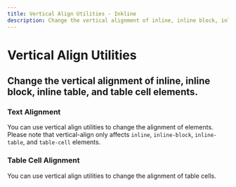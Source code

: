 ```yaml
---
title: Vertical Align Utilities - Inkline
description: Change the vertical alignment of inline, inline block, inline table, and table cell elements. 
---
```


<script setup>
import {
    VerticalAlignBasicExample,
    VerticalAlignTableExample
} from '@inkline/inkline/stories/utilities/vertical-align';
import { default as VerticalAlignBasicExampleHTML } from '@inkline/inkline/stories/utilities/vertical-align/basic.html?raw';
import { default as VerticalAlignTableExampleHTML } from '@inkline/inkline/stories/utilities/vertical-align/table.html?raw';
</script>

# Vertical Align Utilities

## Change the vertical alignment of inline, inline block, inline table, and table cell elements. 

### Text Alignment
You can use vertical align utilities to change the alignment of elements. Please note that vertical-align only affects `inline`, `inline-block`, `inline-table`, and `table-cell` elements.

<example :component="VerticalAlignBasicExample" :html="VerticalAlignBasicExampleHTML"></example>

### Table Cell Alignment
You can use vertical align utilities to change the alignment of table cells.

<example :component="VerticalAlignTableExample" :html="VerticalAlignTableExampleHTML"></example>
